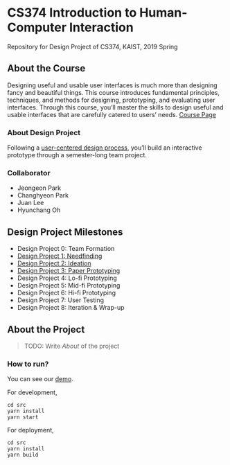 # CS374 Introduction to Human-Computer Interaction
Repository for Design Project of CS374, KAIST, 2019 Spring 

## About the Course
Designing useful and usable user interfaces is much more than designing fancy and beautiful things. This course introduces fundamental principles, techniques, and methods for designing, prototyping, and evaluating user interfaces. Through this course, you’ll master the skills to design useful and usable interfaces that are carefully catered to users’ needs. [Course Page](https://www.kixlab.org/courses/cs374-spring-2019/index.html)

### About Design Project
Following a [user-centered design process](https://www.kixlab.org/courses/cs374-spring-2019/projects.html), you’ll build an interactive prototype through a semester-long team project.

### Collaborator
* Jeongeon Park
* Changhyeon Park
* Juan Lee
* Hyunchang Oh

## Design Project Milestones
* Design Project 0: Team Formation
* [Design Project 1: Needfinding](./documents/DP1/DP1_Needfinding.md)
* [Design Project 2: Ideation](./documents/DP2/DP2_Ideation.md)
* [Design Project 3: Paper Prototyping](./documents/DP3/DP3_PaperPrototyping.md)
* Design Project 4: Lo-fi Prototyping
* Design Project 5: Mid-fi Prototyping
* Design Project 6: Hi-fi Prototyping
* Design Project 7: User Testing
* Design Project 8: Iteration & Wrap-up

## About the Project

> TODO: Write *About* of the project

### How to run?
You can see our [demo](https://pozangzee.com/).  

For development,
```
cd src
yarn install
yarn start
```

For deployment,
```
cd src
yarn install
yarn build
```